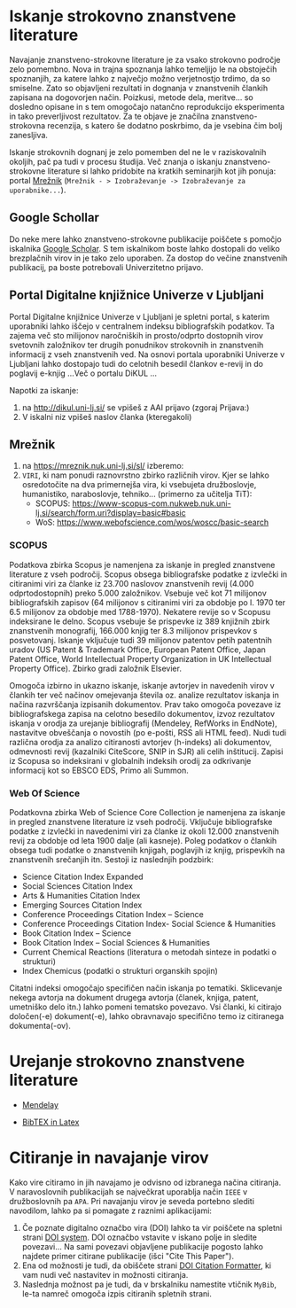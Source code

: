 # Iskanje strokovno znanstvene literature

Navajanje znanstveno-strokovne literature je za vsako strokovno področje zelo pomembno. Nova in trajna spoznanja lahko temeljijo le na obstoječih spoznanjih, za katere lahko z največjo možno verjetnostjo trdimo, da so smiselne. Zato so objavljeni rezultati in dognanja v znanstvenih člankih zapisana na dogovorjen način. Poizkusi, metode dela, meritve... so dosledno opisane in s tem omogočajo natančno reprodukcijo eksperimenta in tako preverljivost rezultatov. Za te objave je značilna znanstveno-strokovna recenzija, s katero še dodatno poskrbimo, da je vsebina čim bolj zanesljiva.

Iskanje strokovnih dognanj je zelo pomemben del ne le v raziskovalnih okoljih, pač pa tudi v procesu študija. Več znanja o iskanju znanstveno-strokovne literature si lahko pridobite na kratkih seminarjih kot jih ponuja: portal [Mrežnik](https://iris.nuk.uni-lj.si/sl/) (`Mrežnik - > Izobraževanje -> Izobraževanje za uporabnike...`).

## Google Schollar

Do neke mere lahko znanstveno-strokovne publikacije poiščete s pomočjo iskalnika [Google Scholar](https://scholar.google.com/). S tem iskalnikom boste lahko dostopali do veliko brezplačnih virov in je tako zelo uporaben. Za dostop do večine znanstvenih publikacij, pa boste
potrebovali Univerzitetno prijavo.

## Portal Digitalne knjižnice Univerze v Ljubljani

Portal Digitalne knjižnice Univerze v Ljubljani je spletni portal, s katerim uporabniki lahko iščejo v centralnem indeksu bibliografskih podatkov. Ta zajema več sto milijonov naročniških in prosto/odprto dostopnih virov svetovnih založnikov ter drugih ponudnikov strokovnih in znanstvenih informacij z vseh znanstvenih ved. Na osnovi portala uporabniki Univerze v Ljubljani lahko dostopajo tudi do celotnih besedil člankov e-revij in do poglavij e-knjig ...Več o portalu DiKUL ...

Napotki za iskanje:

1. na http://dikul.uni-lj.si/ se vpišeš z AAI prijavo (zgoraj Prijava:)
2. V iskalni niz vpišeš naslov članka (kteregakoli)

## Mrežnik

1. na https://mreznik.nuk.uni-lj.si/sl/ izberemo:
2. `VIRI`, ki nam ponudi raznovrstno zbirko različnih virov. Kjer se lahko osredotočite na dva
primernejša vira, ki vsebujeta družboslovje, humanistiko, naraboslovje,  tehniko...
(primerno za učitelja TiT):
    - SCOPUS: https://www-scopus-com.nukweb.nuk.uni-lj.si/search/form.uri?display=basic#basic
    - WoS: https://www.webofscience.com/wos/woscc/basic-search

### SCOPUS

Podatkova zbirka Scopus je namenjena za iskanje in pregled znanstvene literature z vseh področij. Scopus obsega bibliografske podatke z izvlečki in citiranimi viri za članke iz 23.700 naslovov znanstvenih revij (4.000 odprtodostopnih) preko 5.000 založnikov. Vsebuje več kot 71 milijonov bibliografskih zapisov (64 milijonov s citiranimi viri za obdobje po l. 1970 ter 6.5 milijonov za obdobje med 1788-1970). Nekatere revije so v Scopusu indeksirane le delno. Scopus vsebuje še prispevke iz 389 knjižnih zbirk znanstvenih monografij, 166.000 knjig ter 8.3 milijonov prispevkov s posvetovanj. Iskanje vključuje tudi 39 milijonov patentov petih patentnih uradov (US Patent & Trademark Office, European Patent Office, Japan Patent Office, World Intellectual Property Organization in UK Intellectual Property Office). Zbirko gradi založnik Elsevier.

Omogoča izbirno in ukazno iskanje, iskanje avtorjev in navedenih virov v člankih ter več načinov omejevanja števila oz. analize rezultatov iskanja in načina razvrščanja izpisanih dokumentov. Prav tako omogoča povezave iz bibliografskega zapisa na celotno besedilo dokumentov, izvoz rezultatov iskanja v orodja za urejanje bibliografij (Mendeley, RefWorks in EndNote), nastavitve obveščanja o novostih (po e-pošti, RSS ali HTML feed). Nudi tudi različna orodja za analizo citiranosti avtorjev (h-indeks) ali dokumentov, odmevnosti revij (kazalniki CiteScore, SNIP in SJR) ali celih inštitucij. Zapisi iz Scopusa so indeksirani v globalnih indeksih orodij za odkrivanje informacij kot so EBSCO EDS, Primo ali Summon.

### Web Of Science

Podatkovna zbirka Web of Science Core Collection je namenjena za iskanje in pregled znanstvene literature iz vseh področij. Vključuje bibliografske podatke z izvlečki in navedenimi viri za članke iz okoli 12.000 znanstvenih revij za obdobje od leta 1900 dalje (ali kasneje). Poleg podatkov o člankih obsega tudi podatke o znanstvenih knjigah, poglavjih iz knjig, prispevkih na znanstvenih srečanjih itn. Sestoji iz naslednjih podzbirk:

- Science Citation Index Expanded
- Social Sciences Citation Index
- Arts & Humanities Citation Index
- Emerging Sources Citation Index
- Conference Proceedings Citation Index – Science
- Conference Proceedings Citation Index- Social Science & Humanities
- Book Citation Index – Science
- Book Citation Index – Social Sciences & Humanities
- Current Chemical Reactions (literatura o metodah sinteze in podatki o strukturi)
- Index Chemicus (podatki o strukturi organskih spojin)

Citatni indeksi omogočajo specifičen način iskanja po tematiki. Sklicevanje nekega avtorja na dokument drugega avtorja (članek, knjiga, patent, umetniško delo itn.) lahko pomeni tematsko povezavo. Vsi članki, ki citirajo določen(-e) dokument(-e), lahko obravnavajo specifično temo iz citiranega dokumenta(-ov).

# Urejanje strokovno znanstvene literature

- [Mendelay](https://www.mendeley.com/reference-management/mendeley-desktop)

- [BibTEX in Latex](https://en.wikipedia.org/wiki/BibTeX)

# Citiranje in navajanje virov

Kako vire citiramo in jih navajamo je odvisno od izbranega načina citiranja. V naravoslovnih
publikacijah se največkrat uporablja način `IEEE` v družboslovnih pa `APA`. Pri navajanju
virov je seveda portebno slediti navodilom, lahko pa si pomagate z raznimi aplikacijami:

1. Če poznate digitalno označbo vira (DOI) lahko ta vir poiščete na spletni strani [DOI system](https://www.doi.org/). DOI označbo vstavite v iskano polje in sledite povezavi...
Na sami povezavi objavljene publikacije pogosto lahko najdete primer citirane publikacije
(išci "Cite This Paper").
2. Ena od možnosti je tudi, da obiščete strani [DOI Citation Formatter](https://citation.crosscite.org/
), ki vam nudi več nastavitev in možnosti citiranja.
3. Naslednja možnost pa je tudi, da v brskalniku namestite vtičnik `MyBib`, le-ta namreč
omogoča izpis citiranih spletnih strani.
